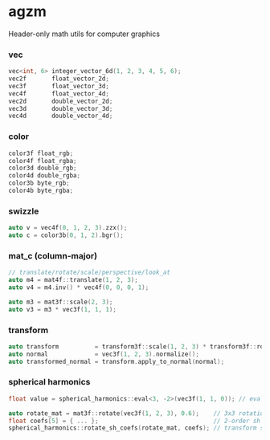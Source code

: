 # agzm

Header-only math utils for computer graphics

### vec

```cpp
vec<int, 6> integer_vector_6d(1, 2, 3, 4, 5, 6);
vec2f       float_vector_2d;
vec3f       float_vector_3d;
vec4f       float_vector_4d;
vec2d       double_vector_2d;
vec3d       double_vector_3d;
vec4d       double_vector_4d;
```

### color

```cpp
color3f float_rgb;
color4f float_rgba;
color3d double_rgb;
color4d double_rgba;
color3b byte_rgb;
color4b byte_rgba;
```

### swizzle

```cpp
auto v = vec4f(0, 1, 2, 3).zzx();
auto c = color3b(0, 1, 2).bgr();
```

### mat_c (column-major)

```cpp
// translate/rotate/scale/perspective/look_at
auto m4 = mat4f::translate(1, 2, 3);
auto v4 = m4.inv() * vec4f(0, 0, 0, 1);

auto m3 = mat3f::scale(2, 3);
auto v3 = m3 * vec3f(1, 1, 1);
```

### transform

```cpp
auto transform          = transform3f::scale(1, 2, 3) * transform3f::rotate_x(PI_f / 2);
auto normal             = vec3f(1, 2, 3).normalize();
auto transformed_normal = transform.apply_to_normal(normal);
```

### spherical harmonics

```cpp
float value = spherical_harmonics::eval<3, -2>(vec3f(1, 1, 0)); // eval sh

auto rotate_mat = mat3f::rotate(vec3f(1, 2, 3), 0.6);    // 3x3 rotation matrix
float coefs[5] = { ... };                                // 2-order sh coefficients
spherical_harmonics::rotate_sh_coefs(rotate_mat, coefs); // transform sh coefficients
```

